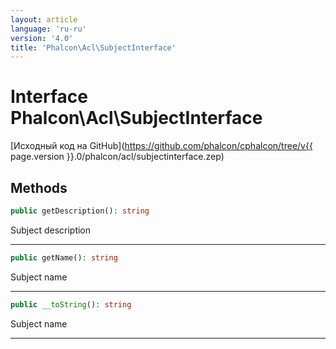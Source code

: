 ```yaml
---
layout: article
language: 'ru-ru'
version: '4.0'
title: 'Phalcon\Acl\SubjectInterface'
---
```

# Interface **Phalcon\Acl\SubjectInterface**

[Исходный код на GitHub](https://github.com/phalcon/cphalcon/tree/v{{ page.version }}.0/phalcon/acl/subjectinterface.zep)

## Methods

```php
public getDescription(): string
```

Subject description

* * *

```php
public getName(): string
```

Subject name

* * *

```php
public __toString(): string
```

Subject name

* * *